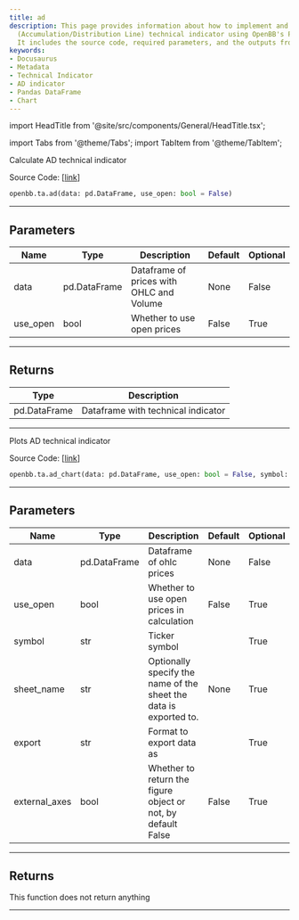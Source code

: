 ```yaml
---
title: ad
description: This page provides information about how to implement and plot the AD
  (Accumulation/Distribution Line) technical indicator using OpenBB's Python module.
  It includes the source code, required parameters, and the outputs from these functions.
keywords:
- Docusaurus
- Metadata
- Technical Indicator
- AD indicator
- Pandas DataFrame
- Chart
---
```


import HeadTitle from '@site/src/components/General/HeadTitle.tsx';

<HeadTitle title="ta.ad - Reference | OpenBB SDK Docs" />

import Tabs from '@theme/Tabs';
import TabItem from '@theme/TabItem';

<Tabs>
<TabItem value="model" label="Model" default>

Calculate AD technical indicator

Source Code: [[link](https://github.com/OpenBB-finance/OpenBBTerminal/tree/main/openbb_terminal/common/technical_analysis/volume_model.py#L17)]

```python wordwrap
openbb.ta.ad(data: pd.DataFrame, use_open: bool = False)
```

---

## Parameters

| Name | Type | Description | Default | Optional |
| ---- | ---- | ----------- | ------- | -------- |
| data | pd.DataFrame | Dataframe of prices with OHLC and Volume | None | False |
| use_open | bool | Whether to use open prices | False | True |


---

## Returns

| Type | Description |
| ---- | ----------- |
| pd.DataFrame | Dataframe with technical indicator |
---



</TabItem>
<TabItem value="view" label="Chart">

Plots AD technical indicator

Source Code: [[link](https://github.com/OpenBB-finance/OpenBBTerminal/tree/main/openbb_terminal/common/technical_analysis/volume_view.py#L20)]

```python wordwrap
openbb.ta.ad_chart(data: pd.DataFrame, use_open: bool = False, symbol: str = "", export: str = "", sheet_name: Optional[str] = None, external_axes: bool = False)
```

---

## Parameters

| Name | Type | Description | Default | Optional |
| ---- | ---- | ----------- | ------- | -------- |
| data | pd.DataFrame | Dataframe of ohlc prices | None | False |
| use_open | bool | Whether to use open prices in calculation | False | True |
| symbol | str | Ticker symbol |  | True |
| sheet_name | str | Optionally specify the name of the sheet the data is exported to. | None | True |
| export | str | Format to export data as |  | True |
| external_axes | bool | Whether to return the figure object or not, by default False | False | True |


---

## Returns

This function does not return anything

---



</TabItem>
</Tabs>